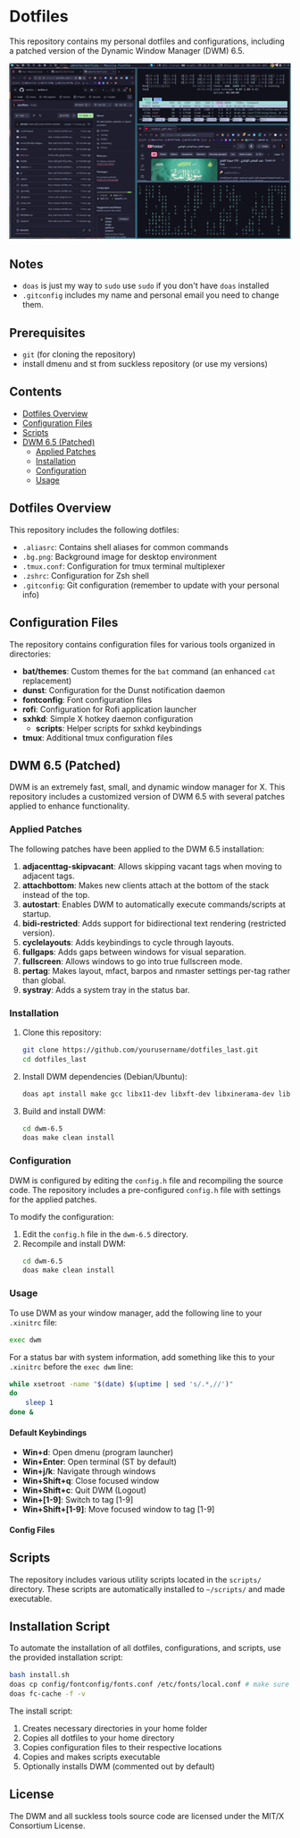 # Dotfiles

This repository contains my personal dotfiles and configurations, including a patched version of the Dynamic Window Manager (DWM) 6.5.

![DWM Desktop Preview](preview/preview.png)

## Notes

- `doas` is just my way to `sudo` use `sudo` if you don't have `doas` installed
- `.gitconfig` includes my name and personal email you need to change them. 

## Prerequisites

- `git` (for cloning the repository)
- install dmenu and st from suckless repository (or use my versions)

## Contents

- [Dotfiles Overview](#dotfiles-overview)
- [Configuration Files](#configuration-files)
- [Scripts](#scripts)
- [DWM 6.5 (Patched)](#dwm-65-patched)
  - [Applied Patches](#applied-patches)
  - [Installation](#installation)
  - [Configuration](#configuration)
  - [Usage](#usage)

## Dotfiles Overview

This repository includes the following dotfiles:

- `.aliasrc`: Contains shell aliases for common commands
- `.bg.png`: Background image for desktop environment
- `.tmux.conf`: Configuration for tmux terminal multiplexer
- `.zshrc`: Configuration for Zsh shell
- `.gitconfig`: Git configuration (remember to update with your personal info)

## Configuration Files

The repository contains configuration files for various tools organized in directories:

- **bat/themes**: Custom themes for the `bat` command (an enhanced `cat` replacement)
- **dunst**: Configuration for the Dunst notification daemon
- **fontconfig**: Font configuration files
- **rofi**: Configuration for Rofi application launcher
- **sxhkd**: Simple X hotkey daemon configuration
  - **scripts**: Helper scripts for sxhkd keybindings
- **tmux**: Additional tmux configuration files

## DWM 6.5 (Patched)

DWM is an extremely fast, small, and dynamic window manager for X. This repository includes a customized version of DWM 6.5 with several patches applied to enhance functionality.

### Applied Patches

The following patches have been applied to the DWM 6.5 installation:

1. **adjacenttag-skipvacant**: Allows skipping vacant tags when moving to adjacent tags.
2. **attachbottom**: Makes new clients attach at the bottom of the stack instead of the top.
3. **autostart**: Enables DWM to automatically execute commands/scripts at startup.
4. **bidi-restricted**: Adds support for bidirectional text rendering (restricted version).
5. **cyclelayouts**: Adds keybindings to cycle through layouts.
6. **fullgaps**: Adds gaps between windows for visual separation.
7. **fullscreen**: Allows windows to go into true fullscreen mode.
8. **pertag**: Makes layout, mfact, barpos and nmaster settings per-tag rather than global.
9. **systray**: Adds a system tray in the status bar.

### Installation

1. Clone this repository:
   ```bash
   git clone https://github.com/yourusername/dotfiles_last.git
   cd dotfiles_last
   ```

2. Install DWM dependencies (Debian/Ubuntu):
   ```bash
   doas apt install make gcc libx11-dev libxft-dev libxinerama-dev libfribidi-dev
   ```

3. Build and install DWM:
   ```bash
   cd dwm-6.5
   doas make clean install
   ```

### Configuration

DWM is configured by editing the `config.h` file and recompiling the source code. The repository includes a pre-configured `config.h` file with settings for the applied patches.

To modify the configuration:

1. Edit the `config.h` file in the `dwm-6.5` directory.
2. Recompile and install DWM:
   ```bash
   cd dwm-6.5
   doas make clean install
   ```

### Usage

To use DWM as your window manager, add the following line to your `.xinitrc` file:

```bash
exec dwm
```

For a status bar with system information, add something like this to your `.xinitrc` before the `exec dwm` line:

```bash
while xsetroot -name "$(date) $(uptime | sed 's/.*,//')" 
do
    sleep 1
done &
```

#### Default Keybindings

- **Win+d**: Open dmenu (program launcher)
- **Win+Enter**: Open terminal (ST by default)
- **Win+j/k**: Navigate through windows
- **Win+Shift+q**: Close focused window
- **Win+Shift+c**: Quit DWM (Logout)
- **Win+[1-9]**: Switch to tag [1-9]
- **Win+Shift+[1-9]**: Move focused window to tag [1-9]

#### Config Files

## Scripts

The repository includes various utility scripts located in the `scripts/` directory. These scripts are automatically installed to `~/scripts/` and made executable.

## Installation Script
To automate the installation of all dotfiles, configurations, and scripts, use the provided installation script:

```bash
bash install.sh
doas cp config/fontconfig/fonts.conf /etc/fonts/local.conf # make sure you set valid fonts of your system in this file
doas fc-cache -f -v
```

The install script:
1. Creates necessary directories in your home folder
2. Copies all dotfiles to your home directory
3. Copies configuration files to their respective locations
4. Copies and makes scripts executable
5. Optionally installs DWM (commented out by default)



## License

The DWM and all suckless tools source code are licensed under the MIT/X Consortium License.